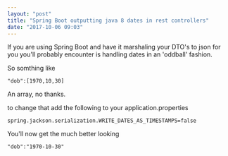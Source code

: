 ```yaml
---
layout: "post"
title: "Spring Boot outputting java 8 dates in rest controllers"
date: "2017-10-06 09:03"
---
```

If you are using Spring Boot and have it marshaling your DTO's to json for you you'll probably encounter is handling dates in an 'oddball' fashion.

So somthing like

```
"dob":[1970,10,30]
```

An array, no thanks.

to change that add the following to your application.properties

```
spring.jackson.serialization.WRITE_DATES_AS_TIMESTAMPS=false
```

You'll now get the much better looking

```
"dob":"1970-10-30"
```
